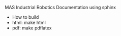 MAS Industrial Robotics Documentation using sphinx

* How to build
 * html: make html
 * pdf: make pdflatex